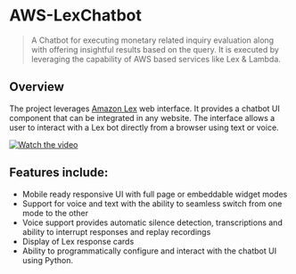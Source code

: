 # AWS-LexChatbot

>A Chatbot for executing monetary related inquiry evaluation along with offering insightful results based on the query.
It is executed by leveraging the capability of AWS based services like Lex &amp; Lambda. 

## Overview
The project leverages [Amazon Lex](https://aws.amazon.com/lex/) 
web interface. It provides a chatbot UI component that can be integrated
in any website. The interface allows a user to interact with a Lex bot directly
from a browser using text or voice.

[![Watch the video](https://media.amazonwebservices.com/blog/2017/AWS%20Lex%20Lambda%20Chatbot%20Challenge-03-Lex%20and%20Lambda.png)](https://www.youtube.com/watch?v=d3LYlNqfuzI)

## Features include:
- Mobile ready responsive UI with full page or embeddable widget modes
- Support for voice and text with the ability to seamless switch from
one mode to the other
- Voice support provides automatic silence detection, transcriptions
and ability to interrupt responses and replay recordings
- Display of Lex response cards
- Ability to programmatically configure and interact with the chatbot
UI using Python.
